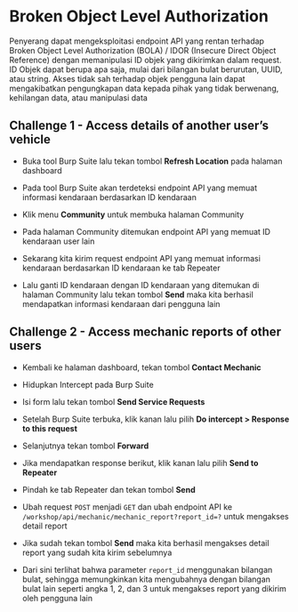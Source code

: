 # Broken Object Level Authorization
Penyerang dapat mengeksploitasi endpoint API yang rentan terhadap Broken Object Level Authorization (BOLA) / IDOR (Insecure Direct Object Reference) dengan memanipulasi ID objek yang dikirimkan dalam request. ID Objek dapat berupa apa saja, mulai dari bilangan bulat berurutan, UUID, atau string. Akses tidak sah terhadap objek pengguna lain dapat mengakibatkan pengungkapan data kepada pihak yang tidak berwenang, kehilangan data, atau manipulasi data

## Challenge 1 - Access details of another user’s vehicle
- Buka tool Burp Suite lalu tekan tombol **Refresh Location** pada halaman dashboard


- Pada tool Burp Suite akan terdeteksi endpoint API yang memuat informasi kendaraan berdasarkan ID kendaraan


- Klik menu **Community** untuk membuka halaman Community


- Pada halaman Community ditemukan endpoint API yang memuat ID kendaraan user lain


- Sekarang kita kirim request endpoint API yang memuat informasi kendaraan berdasarkan ID kendaraan ke tab Repeater


- Lalu ganti ID kendaraan dengan ID kendaraan yang ditemukan di halaman Community lalu tekan tombol **Send** maka kita berhasil mendapatkan informasi kendaraan dari pengguna lain


## Challenge 2 - Access mechanic reports of other users
- Kembali ke halaman dashboard, tekan tombol **Contact Mechanic**


- Hidupkan Intercept pada Burp Suite

- Isi form lalu tekan tombol **Send Service Requests**

- Setelah Burp Suite terbuka, klik kanan lalu pilih **Do intercept > Response to this request**

- Selanjutnya tekan tombol **Forward**

- Jika mendapatkan response berikut, klik kanan lalu pilih **Send to Repeater**

- Pindah ke tab Repeater dan tekan tombol **Send**

- Ubah request `POST` menjadi `GET` dan ubah endpoint API ke `/workshop/api/mechanic/mechanic_report?report_id=?` untuk mengakses detail report

- Jika sudah tekan tombol **Send** maka kita berhasil mengakses detail report yang sudah kita kirim sebelumnya

- Dari sini terlihat bahwa parameter `report_id` menggunakan bilangan bulat, sehingga memungkinkan kita mengubahnya dengan bilangan bulat lain seperti angka 1, 2, dan 3 untuk mengakses report yang dikirim oleh pengguna lain

